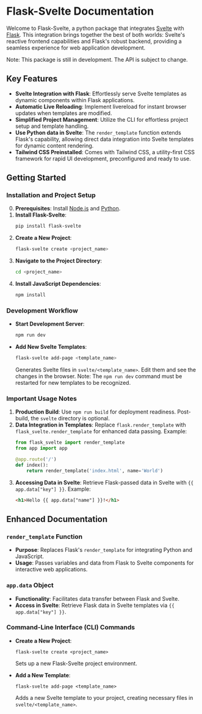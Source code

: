 # Flask-Svelte Documentation

Welcome to Flask-Svelte, a python package that integrates [Svelte](https://svelte.dev/) with [Flask](https://flask.palletsprojects.com/en/1.1.x/). This integration brings together the best of both worlds: Svelte's reactive frontend capabilities and Flask's robust backend, providing a seamless experience for web application development.

Note: This package is still in development. The API is subject to change.

## Key Features
- **Svelte Integration with Flask**: Effortlessly serve Svelte templates as dynamic components within Flask applications.
- **Automatic Live Reloading**: Implement livereload for instant browser updates when templates are modified.
- **Simplified Project Management**: Utilize the CLI for effortless project setup and template handling.
- **Use Python data in Svelte**: The `render_template` function extends Flask's capability, allowing direct data integration into Svelte templates for dynamic content rendering.
- **Tailwind CSS Preinstalled**: Comes with Tailwind CSS, a utility-first CSS framework for rapid UI development, preconfigured and ready to use.

## Getting Started

### Installation and Project Setup
0. **Prerequisites**: Install [Node.js](https://nodejs.org/en/) and [Python](https://www.python.org/downloads/).
1. **Install Flask-Svelte**: 
   ```bash
   pip install flask-svelte
   ```
2. **Create a New Project**: 
   ```bash
   flask-svelte create <project_name>
   ```
3. **Navigate to the Project Directory**: 
   ```bash
   cd <project_name>
   ```
4. **Install JavaScript Dependencies**: 
   ```bash
   npm install
   ```

### Development Workflow
- **Start Development Server**: 
  ```bash
  npm run dev
  ```
- **Add New Svelte Templates**: 
  ```bash
  flask-svelte add-page <template_name>
  ```
  Generates Svelte files in `svelte/<template_name>`. Edit them and see the changes in the browser.
  Note: The `npm run dev` command must be restarted for new templates to be recognized.

### Important Usage Notes
1. **Production Build**: Use `npm run build` for deployment readiness. Post-build, the `svelte` directory is optional.
2. **Data Integration in Templates**: Replace `flask.render_template` with `flask_svelte.render_template` for enhanced data passing. Example:
   ```python
   from flask_svelte import render_template
   from app import app

   @app.route('/')
   def index():
       return render_template('index.html', name='World')
   ```
3. **Accessing Data in Svelte**: Retrieve Flask-passed data in Svelte with `{{ app.data["key"] }}`. Example:
   ```html
   <h1>Hello {{ app.data["name"] }}!</h1>
   ```

## Enhanced Documentation

### `render_template` Function
- **Purpose**: Replaces Flask's `render_template` for integrating Python and JavaScript.
- **Usage**: Passes variables and data from Flask to Svelte components for interactive web applications.

### `app.data` Object
- **Functionality**: Facilitates data transfer between Flask and Svelte.
- **Access in Svelte**: Retrieve Flask data in Svelte templates via `{{ app.data["key"] }}`.

### Command-Line Interface (CLI) Commands
- **Create a New Project**: 
  ```
  flask-svelte create <project_name>
  ```
  Sets up a new Flask-Svelte project environment.
  
- **Add a New Template**: 
  ```
  flask-svelte add-page <template_name>
  ```
  Adds a new Svelte template to your project, creating necessary files in `svelte/<template_name>`.